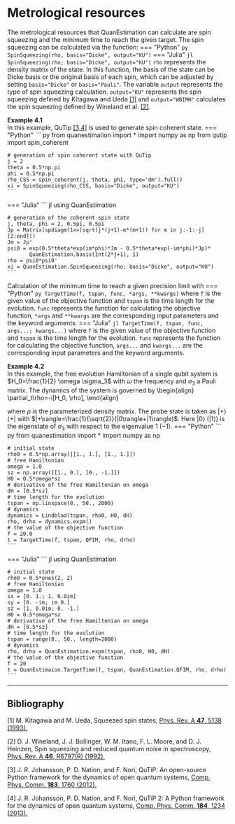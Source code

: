 # **Metrological resources**
The metrological resources that QuanEstimation can calculate are spin squeezing and the 
minimum time to reach the given target. The spin squeezing can be calculated via the function: 
=== "Python"
    ``` py
    SpinSqueezing(rho, basis="Dicke", output="KU")
    ```
=== "Julia"
    ``` jl
    SpinSqueezing(rho; basis="Dicke", output="KU")
    ```
`rho` represents the density matrix of the state. In this function, the basis of the state can 
be Dicke basis or the original basis of each spin, which can be adjusted by setting 
`basis="Dicke"` or `basis="Pauli"`. The variable `output` represents the type of spin squeezing 
calculation. `output="KU"` represents the spin squeezing defined by Kitagawa and Ueda 
[[1]](#Kitagawa1993) and `output="WBIMH"` calculates the spin squeezing defined by Wineland 
et al. [[2]](#Wineland1992).

**Example 4.1**  
In this example, QuTip [[3,4]](#Johansson2012) is used to generate spin coherent state.
=== "Python"
    ``` py
    from quanestimation import *
    import numpy as np
    from qutip import spin_coherent
    
    # generation of spin coherent state with QuTip
    j = 2
    theta = 0.5*np.pi
    phi = 0.5*np.pi
    rho_CSS = spin_coherent(j, theta, phi, type='dm').full()
    xi = SpinSqueezing(rho_CSS, basis="Dicke", output="KU")
    ```
=== "Julia"
    ``` jl
    using QuanEstimation

    # generation of the coherent spin state
    j, theta, phi = 2, 0.5pi, 0.5pi
    Jp = Matrix(spdiagm(1=>[sqrt(j*(j+1)-m*(m+1)) for m in j:-1:-j][2:end]))
    Jm = Jp'
    psi0 = exp(0.5*theta*exp(im*phi)*Jm - 0.5*theta*exp(-im*phi)*Jp)*
           QuanEstimation.basis(Int(2*j+1), 1)
    rho = psi0*psi0'
    xi = QuanEstimation.SpinSqueezing(rho; basis="Dicke", output="KU")
    ```
Calculation of the minimum time to reach a given precision limit with
=== "Python"
    ``` py
    TargetTime(f, tspan, func, *args, **kwargs)
    ```
    where `f` is the given value of the objective function and `tspan` is the time length for the 
    evolution. `func` represents the function for calculating the objective function, `*args` and 
    `**kwargs` are the corresponding input parameters and the keyword arguments.
=== "Julia"
    ``` jl
    TargetTime(f, tspan, func, args...; kwargs...)
    ```
    where `f` is the given value of the objective function and `tspan` is the time length for the 
    evolution. `func` represents the function for calculating the objective function, `args...` 
    and `kwargs...` are the corresponding input parameters and the keyword arguments.

**Example 4.2**  
In this example, the free evolution Hamiltonian of a single qubit system is $H_0=\frac{1}{2}
\omega \sigma_3$ with $\omega$ the frequency and $\sigma_3$ a Pauli matrix. 
The dynamics of the system is governed by
\begin{align}
\partial_t\rho=-i[H_0, \rho],
\end{align}

where $\rho$ is the parameterized density matrix. The probe state is taken as $|+\rangle\langle+|$ 
with $|+\rangle=\frac{1}{\sqrt{2}}(|0\rangle+|1\rangle)$. Here $|0\rangle$ $(|1\rangle)$ is the 
eigenstate of $\sigma_3$ with respect to the eigenvalue $1$ $(-1)$.
=== "Python"
    ``` py
    from quanestimation import *
    import numpy as np

    # initial state
    rho0 = 0.5*np.array([[1., 1.], [1., 1.]])
    # free Hamiltonian
    omega = 1.0
    sz = np.array([[1., 0.], [0., -1.]])
    H0 = 0.5*omega*sz
    # derivative of the free Hamiltonian on omega
    dH = [0.5*sz]
    # time length for the evolution
    tspan = np.linspace(0., 50., 2000)
    # dynamics
    dynamics = Lindblad(tspan, rho0, H0, dH)
    rho, drho = dynamics.expm()
    # the value of the objective function
    f = 20.0
    t = TargetTime(f, tspan, QFIM, rho, drho)
    ```
=== "Julia"
    ``` jl
    using QuanEstimation

    # initial state
    rho0 = 0.5*ones(2, 2)
    # free Hamiltonian
    omega = 1.0
    sx = [0. 1.; 1. 0.0im]
	sy = [0. -im; im 0.]
	sz = [1. 0.0im; 0. -1.]
	H0 = 0.5*omega*sz
    # derivative of the free Hamiltonian on omega
    dH = [0.5*sz]
    # time length for the evolution
    tspan = range(0., 50., length=2000)
    # dynamics
    rho, drho = QuanEstimation.expm(tspan, rho0, H0, dH)
    # the value of the objective function
    f = 20
    t = QuanEstimaion.TargetTime(f, tspan, QuanEstimation.QFIM, rho, drho)
    ```

---
## **Bibliography**
<a id="Kitagawa1993">[1]</a> 
M. Kitagawa and M. Ueda, Squeezed spin states, 
[Phys. Rev. A **47**, 5138 (1993).](https://doi.org/10.1103/PhysRevA.47.5138)

<a id="Wineland1992">[2]</a>
D. J. Wineland, J. J. Bollinger, W. M. Itano, F. L. Moore, and D. J. Heinzen, 
Spin squeezing and reduced quantum noise in spectroscopy, 
[Phys. Rev. A **46**, R6797(R) (1992).](https://doi.org/10.1103/PhysRevA.46.R6797)

<a id="Johansson2012">[3]</a>
J. R. Johansson, P. D. Nation, and F. Nori,
QuTiP: An open-source Python framework for the dynamics of open quantum systems,
[Comp. Phys. Comm. **183**, 1760 (2012).](https://doi.org/10.1016/j.cpc.2012.02.021)

<a id="Johansson2013">[4]</a>
J. R. Johansson, P. D. Nation, and F. Nori,
QuTiP 2: A Python framework for the dynamics of open quantum systems,
[Comp. Phys. Comm. **184**, 1234 (2013).](https://doi.org/10.1016/j.cpc.2012.11.019)
